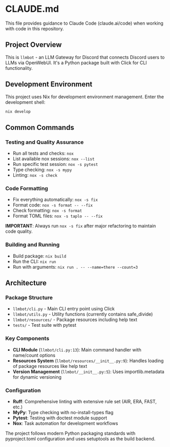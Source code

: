 # CLAUDE.md

This file provides guidance to Claude Code (claude.ai/code) when working with code in this repository.

## Project Overview

This is `llmbot` - an LLM Gateway for Discord that connects Discord users to LLMs via OpenWebUI. It's a Python package built with Click for CLI functionality.

## Development Environment

This project uses Nix for development environment management. Enter the development shell:

```sh
nix develop
```

## Common Commands

### Testing and Quality Assurance
- Run all tests and checks: `nox`
- List available nox sessions: `nox --list` 
- Run specific test session: `nox -s pytest`
- Type checking: `nox -s mypy`
- Linting: `nox -s check`

### Code Formatting
- Fix everything automatically: `nox -s fix`
- Format code: `nox -s format -- --fix`
- Check formatting: `nox -s format`
- Format TOML files: `nox -s taplo -- --fix`

**IMPORTANT**: Always run `nox -s fix` after major refactoring to maintain code quality.

### Building and Running
- Build package: `nix build`
- Run the CLI: `nix run`
- Run with arguments: `nix run . -- --name=there --count=3`

## Architecture

### Package Structure
- `llmbot/cli.py` - Main CLI entry point using Click
- `llmbot/utils.py` - Utility functions (currently contains safe_divide)
- `llmbot/resources/` - Package resources including help text
- `tests/` - Test suite with pytest

### Key Components
- **CLI Module** (`llmbot/cli.py:13`): Main command handler with name/count options
- **Resources System** (`llmbot/resources/__init__.py:9`): Handles loading of package resources like help text
- **Version Management** (`llmbot/__init__.py:5`): Uses importlib.metadata for dynamic versioning

### Configuration
- **Ruff**: Comprehensive linting with extensive rule set (AIR, ERA, FAST, etc.)
- **MyPy**: Type checking with no-install-types flag
- **Pytest**: Testing with doctest module support
- **Nox**: Task automation for development workflows

The project follows modern Python packaging standards with pyproject.toml configuration and uses setuptools as the build backend.